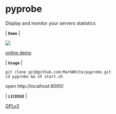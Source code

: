 # pyprobe
Display and monitor your servers statistics

| **`Demo`** |

![](https://i.loli.net/2018/08/08/5b6b04de7b525.gif)

[online demo](https://status.markwh1te.com)


| **`Usage`** |
```
git clone git@github.com:MarkWh1te/pyprobe.git 
cd pyprobe && sh start.sh
```
open http://localhost:8000/

| **`LICENSE`** |

[GPLv3](LICENSE)